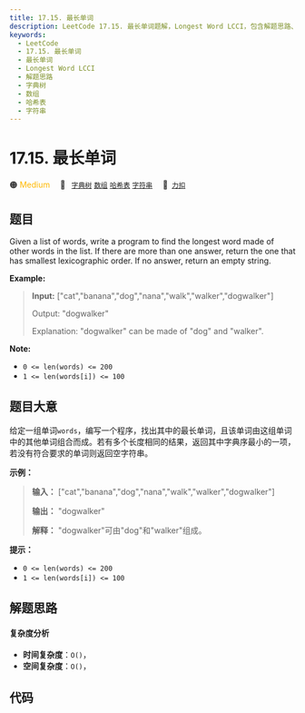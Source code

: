 ```yaml
---
title: 17.15. 最长单词
description: LeetCode 17.15. 最长单词题解，Longest Word LCCI，包含解题思路、复杂度分析以及完整的 JavaScript 代码实现。
keywords:
  - LeetCode
  - 17.15. 最长单词
  - 最长单词
  - Longest Word LCCI
  - 解题思路
  - 字典树
  - 数组
  - 哈希表
  - 字符串
---
```


# 17.15. 最长单词

🟠 <font color=#ffb800>Medium</font>&emsp; 🔖&ensp; [`字典树`](/tag/trie.md) [`数组`](/tag/array.md) [`哈希表`](/tag/hash-table.md) [`字符串`](/tag/string.md)&emsp; 🔗&ensp;[`力扣`](https://leetcode.cn/problems/longest-word-lcci)

## 题目

Given a list of words, write a program to find the longest word made of other
words in the list. If there are more than one answer, return the one that has
smallest lexicographic order. If no answer, return an empty string.

**Example:**

> 
> 
> 
> 
> 
> **Input:** ["cat","banana","dog","nana","walk","walker","dogwalker"]
> 
> Output: "dogwalker"
> 
> Explanation: "dogwalker" can be made of "dog" and "walker".
> 
> 

**Note:**

  * `0 <= len(words) <= 200`
  * `1 <= len(words[i]) <= 100`


## 题目大意

给定一组单词`words`，编写一个程序，找出其中的最长单词，且该单词由这组单词中的其他单词组合而成。若有多个长度相同的结果，返回其中字典序最小的一项，若没有符合要求的单词则返回空字符串。

**示例：**

> 
> 
> 
> 
> 
> **输入：** ["cat","banana","dog","nana","walk","walker","dogwalker"]
> 
> **输出：** "dogwalker"
> 
> **解释：** "dogwalker"可由"dog"和"walker"组成。
> 
> 

**提示：**

  * `0 <= len(words) <= 200`
  * `1 <= len(words[i]) <= 100`


## 解题思路

#### 复杂度分析

- **时间复杂度**：`O()`，
- **空间复杂度**：`O()`，

## 代码

```javascript

```